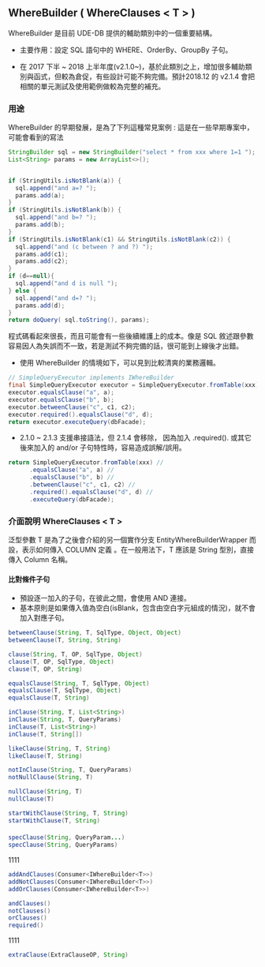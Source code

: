 ## WhereBuilder   ( WhereClauses < T \> )

WhereBuilder 是目前 UDE-DB 提供的輔助類別中的一個重要結構。

* 主要作用：設定 SQL 語句中的 WHERE、OrderBy、GroupBy 子句。

* 在 2017 下半 ~ 2018 上半年度(v2.1.0~)，基於此類別之上，增加很多輔助類別與函式，但較為倉促，有些設計可能不夠完備。預計2018.12 的 v2.1.4 會把相關的單元測試及使用範例做較為完整的補充。


### 用途

WhereBuilder 的早期發展，是為了下列這種常見案例 : 
這是在一些早期專案中，可能會看到的寫法

``` java
StringBuilder sql = new StringBuilder("select * from xxx where 1=1 ");
List<String> params = new ArrayList<>();


if (StringUtils.isNotBlank(a)) {
  sql.append("and a=? ");
  params.add(a);
}
if (StringUtils.isNotBlank(b)) {
  sql.append("and b=? ");
  params.add(b);
}
if (StringUtils.isNotBlank(c1) && StringUtils.isNotBlank(c2)) {
  sql.append("and (c between ? and ?) ");
  params.add(c1);
  params.add(c2);  
}
if (d==null){
  sql.append("and d is null ");
} else {
  sql.append("and d=? ");
  params.add(d);
}
return doQuery( sql.toString(), params);
```

程式碼看起來很長，而且可能會有一些後續維護上的成本。像是 SQL 敘述跟參數容易因人為失誤而不一致，若是測試不夠完備的話，很可能到上線後才出錯。

* 使用 WhereBuilder 的情境如下，可以見到比較清爽的業務邏輯。

``` java
// SimpleQueryExecutor implements IWhereBuilder 
final SimpleQueryExecutor executor = SimpleQueryExecutor.fromTable(xxx);
executor.equalsClause("a", a);
executor.equalsClause("b", b);
executor.betweenClause("c", c1, c2);
executor.required().equalsClause("d", d);
return executor.executeQuery(dbFacade);
```

* 2.1.0 ~ 2.1.3 支援串接語法，但 2.1.4 會移除，
  因為加入 .required(). 或其它後來加入的 and/or 子句特性時，容易造成誤解/誤用。

``` java
return SimpleQueryExecutor.fromTable(xxx) //
      .equalsClause("a", a) //
      .equalsClause("b", b) //
      .betweenClause("c", c1, c2) //
      .required().equalsClause("d", d) //
      .executeQuery(dbFacade); 
```



### 介面說明 WhereClauses < T \>

泛型參數 T 是為了之後會介紹的另一個實作分支 EntityWhereBuilderWrapper 而設，表示如何傳入 COLUMN 定義
。在一般用法下，T 應該是 String 型別，直接傳入 Column 名稱。

#### 比對條件子句

* 預設逐一加入的子句，在彼此之間，會使用 AND 連接。
* 基本原則是如果傳入值為空白(isBlank，包含由空白字元組成的情況)，就不會加入對應子句。

``` java
betweenClause(String, T, SqlType, Object, Object)
betweenClause(T, String, String)

clause(String, T, OP, SqlType, Object)
clause(T, OP, SqlType, Object)
clause(T, OP, String)

equalsClause(String, T, SqlType, Object)
equalsClause(T, SqlType, Object)
equalsClause(T, String)

inClause(String, T, List<String>)
inClause(String, T, QueryParams)
inClause(T, List<String>)
inClause(T, String[])

likeClause(String, T, String)
likeClause(T, String)

notInClause(String, T, QueryParams)
notNullClause(String, T)

nullClause(String, T)
nullClause(T)

startWithClause(String, T, String)
startWithClause(T, String)
```


####

``` java
specClause(String, QueryParam...)
specClause(String, QueryParams)
```

1111



``` java
addAndClauses(Consumer<IWhereBuilder<T>>)
addNotClauses(Consumer<IWhereBuilder<T>>)
addOrClauses(Consumer<IWhereBuilder<T>>)

andClauses()
notClauses()
orClauses()
required()
```


1111



``` java
extraClause(ExtraClauseOP, String)
```




 






